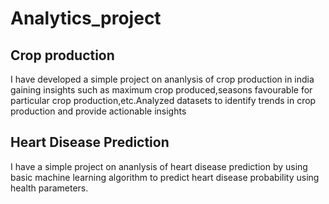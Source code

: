 # Analytics_project

## Crop production
I have developed a simple project on ananlysis of crop production in india gaining insights such as maximum crop produced,seasons favourable for particular crop production,etc.Analyzed datasets to identify trends in crop production and provide actionable insights

## Heart Disease Prediction
I have a simple project on ananlysis of heart disease prediction by using basic machine learning algorithm to predict heart disease probability using health parameters.
